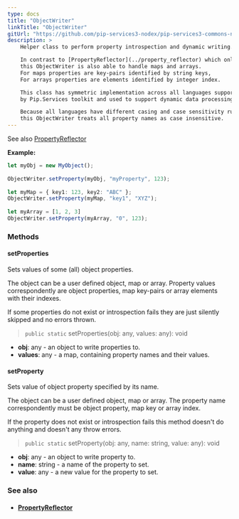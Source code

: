 ```yaml
---
type: docs
title: "ObjectWriter"
linkTitle: "ObjectWriter"
gitUrl: "https://github.com/pip-services3-nodex/pip-services3-commons-nodex"
description: >
    Helper class to perform property introspection and dynamic writing.

    In contrast to [PropertyReflector](../property_reflector) which only introspects regular objects,
    this ObjectWriter is also able to handle maps and arrays.
    For maps properties are key-pairs identified by string keys,
    For arrays properties are elements identified by integer index.

    This class has symmetric implementation across all languages supported
    by Pip.Services toolkit and used to support dynamic data processing.

    Because all languages have different casing and case sensitivity rules,
    this ObjectWriter treats all property names as case insensitive.
---
```


See also [PropertyReflector](../property_reflector)

**Example:**

```typescript
let myObj = new MyObject();
  
ObjectWriter.setProperty(myObj, "myProperty", 123);
    
let myMap = { key1: 123, key2: "ABC" };
ObjectWriter.setProperty(myMap, "key1", "XYZ");
  
let myArray = [1, 2, 3]
ObjectWriter.setProperty(myArray, "0", 123);

```


### Methods

#### setProperties
Sets values of some (all) object properties.

The object can be a user defined object, map or array.
Property values correspondently are object properties,
map key-pairs or array elements with their indexes.

If some properties do not exist or introspection fails
they are just silently skipped and no errors thrown.

> `public static` setProperties(obj: any, values: any): void

- **obj**: any - an object to write properties to.
- **values**: any - a map, containing property names and their values.

#### setProperty
Sets value of object property specified by its name.
 
The object can be a user defined object, map or array.
The property name correspondently must be object property,
map key or array index.

If the property does not exist or introspection fails
this method doesn't do anything and doesn't any throw errors.

> `public static` setProperty(obj: any, name: string, value: any): void

- **obj**: any - an object to write property to.
- **name**: string - a name of the property to set.
- **value**: any - a new value for the property to set.


### See also
- #### [PropertyReflector](../property_reflector)




